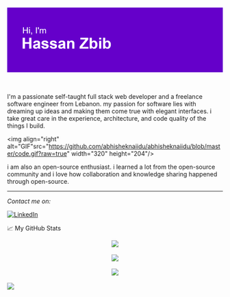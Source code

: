 <!--
**Hassan-Zbib/Hassan-Zbib** is a ✨ _special_ ✨ repository because its `README.md` (this file) appears on your GitHub profile.
-->

![plot](./header.png)

<br />

I'm a passionate self-taught full stack web developer and a freelance software engineer from Lebanon. my passion for software lies with dreaming up ideas and making them come true with elegant interfaces. i take great care in the experience, architecture, and code quality of the things I build.

<img align="right" alt="GIF"src="https://github.com/abhisheknaiidu/abhisheknaiidu/blob/master/code.gif?raw=true" width="320" height="204"/>

i am also an open-source enthusiast. i learned a lot from the open-source community and i love how collaboration and knowledge sharing happened through open-source.

---

<i>Contact me on:</i><br>

<a href="https://www.linkedin.com/in/hassan-zbib/" target="_blank"><img src="https://img.shields.io/badge/LinkedIn-%230077B5.svg?&style=flat-square&logo=linkedin&logoColor=white" alt="LinkedIn"></a>

</div>

📈 My GitHub Stats  <p  align="center"><img src="https://komarev.com/ghpvc/?username=Hassan-Zbib&style=for-the-badge&color=blueviolet"></p>

<p  align="center"><img src="https://github-readme-streak-stats.herokuapp.com?user=Hassan-Zbib&theme=midnight-purple&date_format=M%20j%5B%2C%20Y%5D"></p>

<p  align="center"><img src="https://github-readme-stats.vercel.app/api?username=Hassan-Zbib&count_private=true&show_icons=true&theme=midnight-purple"></p>

<p  align="left"><img src="https://github-readme-stats.vercel.app/api/top-langs/?username=Hassan-Zbib&layout=compact"></p>
